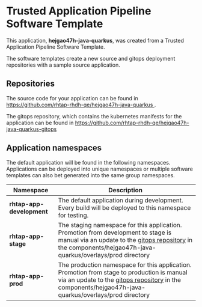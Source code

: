 # Trusted Application Pipeline Software Template

This application, **hejgao47h-java-quarkus**, was created from a Trusted Application Pipeline Software Template.

The software templates create a new source and gitops deployment repositories with a sample source application. 

## Repositories

The source code for your application can be found in [https://github.com/rhtap-rhdh-qe/hejgao47h-java-quarkus ](https://github.com/rhtap-rhdh-qe/hejgao47h-java-quarkus ).
 
The gitops repository, which contains the kubernetes manifests for the application can be found in 
[https://github.com/rhtap-rhdh-qe/hejgao47h-java-quarkus-gitops ](https://github.com/rhtap-rhdh-qe/hejgao47h-java-quarkus-gitops ) 

## Application namespaces 

The default application will be found in the following namespaces. Applications can be deployed into unique namespaces or multiple software templates can also bet generated into the same group namespaces.  

|  Namespace   |  Description   |  
| -------- | -------- |   
| **rhtap-app-development** | The default application during development. Every build will be deployed to this namespace for testing. | 
| **rhtap-app-stage** | The staging namespace for this application. Promotion from development to stage is manual via an update to the [gitops repository](https://github.com/rhtap-rhdh-qe/hejgao47h-java-quarkus-gitops ) in the components/hejgao47h-java-quarkus/overlays/prod directory |  
| **rhtap-app-prod** | The production namespace for this application. Promotion from stage to production is manual via an update to the [gitops repository](https://github.com/rhtap-rhdh-qe/hejgao47h-java-quarkus-gitops ) in the components/hejgao47h-java-quarkus/overlays/prod directory | 